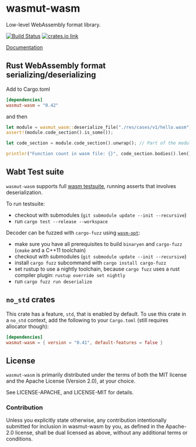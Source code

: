 # wasmut-wasm

Low-level WebAssembly format library.

[![Build Status](https://travis-ci.org/wasmuttech/wasmut-wasm.svg?branch=master)](https://travis-ci.org/wasmuttech/wasmut-wasm)
[![crates.io link](https://img.shields.io/crates/v/wasmut-wasm.svg)](https://crates.io/crates/wasmut-wasm)

[Documentation](https://docs.rs/wasmut-wasm)

## Rust WebAssembly format serializing/deserializing

Add to Cargo.toml

```toml
[dependencies]
wasmut-wasm = "0.42"
```

and then

```rust
let module = wasmut_wasm::deserialize_file("./res/cases/v1/hello.wasm").unwrap();
assert!(module.code_section().is_some());

let code_section = module.code_section().unwrap(); // Part of the module with functions code

println!("Function count in wasm file: {}", code_section.bodies().len());
```

## Wabt Test suite

`wasmut-wasm` supports full [wasm testsuite](https://github.com/WebAssembly/testsuite), running asserts that involves deserialization.

To run testsuite:

- checkout with submodules (`git submodule update --init --recursive`)
- run `cargo test --release --workspace`

Decoder can be fuzzed with `cargo-fuzz` using [`wasm-opt`](https://github.com/WebAssembly/binaryen):

- make sure you have all prerequisites to build `binaryen` and `cargo-fuzz` (`cmake` and a C++11 toolchain)
- checkout with submodules (`git submodule update --init --recursive`)
- install `cargo fuzz` subcommand with `cargo install cargo-fuzz`
- set rustup to use a nightly toolchain, because `cargo fuzz` uses a rust compiler plugin: `rustup override set nightly`
- run `cargo fuzz run deserialize`

## `no_std` crates

This crate has a feature, `std`, that is enabled by default. To use this crate
in a `no_std` context, add the following to your `Cargo.toml` (still requires allocator though):

```toml
[dependencies]
wasmut-wasm = { version = "0.41", default-features = false }
```

## License

`wasmut-wasm` is primarily distributed under the terms of both the MIT
license and the Apache License (Version 2.0), at your choice.

See LICENSE-APACHE, and LICENSE-MIT for details.

### Contribution

Unless you explicitly state otherwise, any contribution intentionally submitted
for inclusion in wasmut-wasm by you, as defined in the Apache-2.0 license, shall be
dual licensed as above, without any additional terms or conditions.
